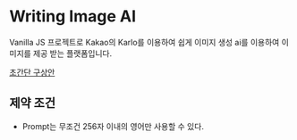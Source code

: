 # Writing Image AI

Vanilla JS 프로젝트로 Kakao의 Karlo를 이용하여 쉽게 이미지 생성 ai를 이용하여 이미지를 제공 받는 플랫폼입니다.

[초간단 구상안](https://www.figma.com/file/J9joj1W8uGjILmczFdwoCe/Writing-Image-AI?type=whiteboard&node-id=0%3A1&t=AlzHD3jiUJGqLDlc-1)

## 제약 조건

- Prompt는 무조건 256자 이내의 영어만 사용할 수 있다.
